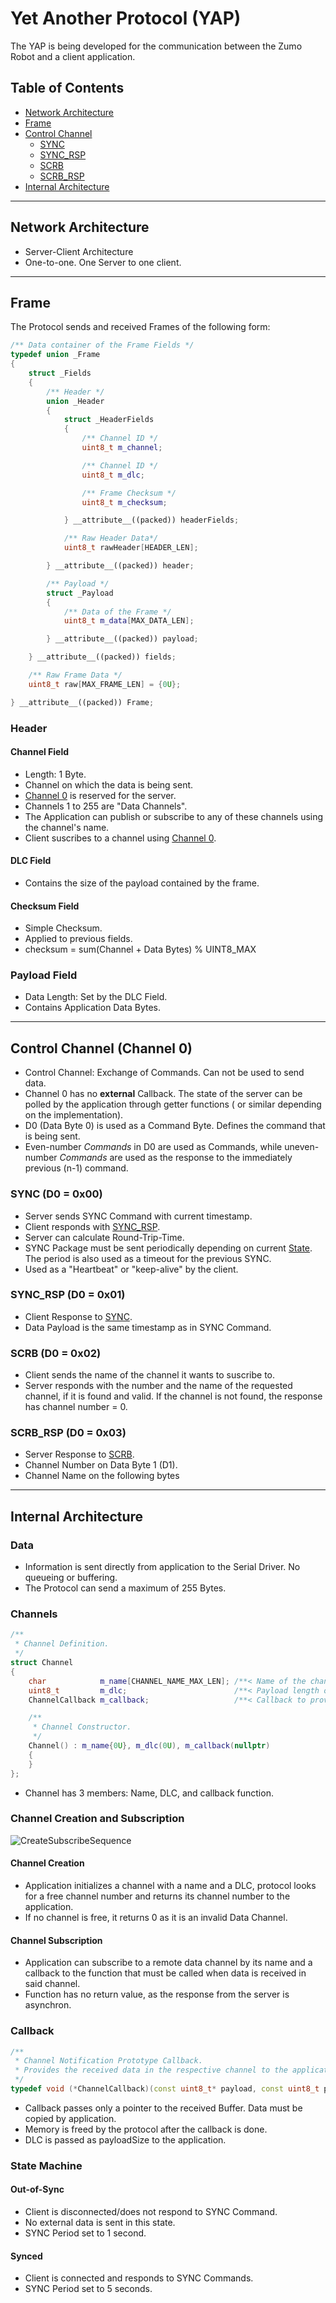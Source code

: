 # Yet Another Protocol (YAP)

The YAP is being developed for the communication between the Zumo Robot and a client application.

## Table of Contents

- [Network Architecture](#network-architecture)
- [Frame](#frame)
- [Control Channel](#control-channel-channel-0)
  - [SYNC](#sync-d0--0x00)
  - [SYNC_RSP](#sync_rsp-d0--0x01)
  - [SCRB](#scrb-d0--0x02)
  - [SCRB_RSP](#scrb_rsp-d0--0x03)
- [Internal Architecture](#internal-architecture)

---

## Network Architecture

- Server-Client Architecture
- One-to-one. One Server to one client.

---

## Frame

The Protocol sends and received Frames of the following form:

```cpp
/** Data container of the Frame Fields */
typedef union _Frame
{
    struct _Fields
    {
        /** Header */
        union _Header
        {
            struct _HeaderFields
            {
                /** Channel ID */
                uint8_t m_channel;

                /** Channel ID */
                uint8_t m_dlc;

                /** Frame Checksum */
                uint8_t m_checksum;

            } __attribute__((packed)) headerFields;

            /** Raw Header Data*/
            uint8_t rawHeader[HEADER_LEN];

        } __attribute__((packed)) header;

        /** Payload */
        struct _Payload
        {
            /** Data of the Frame */
            uint8_t m_data[MAX_DATA_LEN];

        } __attribute__((packed)) payload;

    } __attribute__((packed)) fields;

    /** Raw Frame Data */
    uint8_t raw[MAX_FRAME_LEN] = {0U};

} __attribute__((packed)) Frame;
```

### Header

#### Channel Field

- Length: 1 Byte.
- Channel on which the data is being sent.
- [Channel 0](#control-channel-channel-0) is reserved for the server.
- Channels 1 to 255 are "Data Channels".
- The Application can publish or subscribe to any of these channels using the channel's name.
- Client suscribes to a channel using [Channel 0](#control-channel-channel-0).

#### DLC Field

- Contains the size of the payload contained by the frame.

#### Checksum Field

- Simple Checksum.
- Applied to previous fields.
- checksum = sum(Channel + Data Bytes) % UINT8_MAX

### Payload Field

- Data Length: Set by the DLC Field.
- Contains Application Data Bytes.

---

## Control Channel (Channel 0)

- Control Channel: Exchange of Commands. Can not be used to send data.
- Channel 0 has no **external** Callback. The state of the server can be polled by the application through getter functions ( or similar depending on the implementation).
- D0 (Data Byte 0) is used as a Command Byte. Defines the command that is being sent.
- Even-number *Commands* in D0 are used as Commands, while uneven-number *Commands* are used as the response to the immediately previous (n-1) command.

### SYNC (D0 = 0x00)

- Server sends SYNC Command with current timestamp.
- Client responds with [SYNC_RSP](#sync_rsp-d0--0x01).
- Server can calculate Round-Trip-Time.
- SYNC Package must be sent periodically depending on current [State](#state-machine). The period is also used as a timeout for the previous SYNC.
- Used as a "Heartbeat" or "keep-alive" by the client.

### SYNC_RSP (D0 = 0x01)

- Client Response to [SYNC](#sync-d0--0x00).
- Data Payload is the same timestamp as in SYNC Command.

### SCRB (D0 = 0x02)

- Client sends the name of the channel it wants to suscribe to.
- Server responds with the number and the name of the requested channel, if it is found and valid. If the channel is not found, the response has channel number = 0.

### SCRB_RSP (D0 = 0x03)

- Server Response to [SCRB](#scrb-d0--0x02).
- Channel Number on Data Byte 1 (D1).
- Channel Name on the following bytes

---

## Internal Architecture

### Data

- Information is sent directly from application to the Serial Driver. No queueing or buffering.
- The Protocol can send a maximum of 255 Bytes.

### Channels

```cpp
/**
 * Channel Definition.
 */
struct Channel
{
    char            m_name[CHANNEL_NAME_MAX_LEN]; /**< Name of the channel. */
    uint8_t         m_dlc;                        /**< Payload length of channel */
    ChannelCallback m_callback;                   /**< Callback to provide received data to the application. */

    /**
     * Channel Constructor.
     */
    Channel() : m_name{0U}, m_dlc(0U), m_callback(nullptr)
    {
    }
};
```

- Channel has 3 members: Name, DLC, and callback function.

### Channel Creation and Subscription

![CreateSubscribeSequence](http://www.plantuml.com/plantuml/proxy?cache=no&src=https://raw.githubusercontent.com/BlueAndi/RadonUlzer/main/doc/YAP/SubscribeSequence.puml)

#### Channel Creation

- Application initializes a channel with a name and a DLC, protocol looks for a free channel number and returns its channel number to the application.
- If no channel is free, it returns 0 as it is an invalid Data Channel.

#### Channel Subscription

- Application can subscribe to a remote data channel by its name and a callback to the function that must be called when data is received in said channel.
- Function has no return value, as the response from the server is asynchron.

### Callback

```cpp
/**
 * Channel Notification Prototype Callback.
 * Provides the received data in the respective channel to the application.
 */
typedef void (*ChannelCallback)(const uint8_t* payload, const uint8_t payloadSize);
```

- Callback passes only a pointer to the received Buffer. Data must be copied by application.
- Memory is freed by the protocol after the callback is done.
- DLC is passed as payloadSize to the application.

### State Machine

#### Out-of-Sync

- Client is disconnected/does not respond to SYNC Command.
- No external data is sent in this state.
- SYNC Period set to 1 second.

#### Synced

- Client is connected and responds to SYNC Commands.
- SYNC Period set to 5 seconds.
